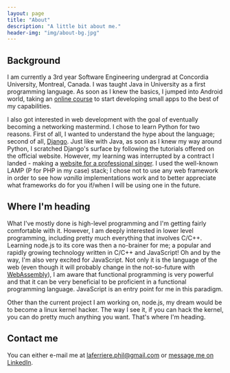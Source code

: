 ```yaml
---
layout: page
title: "About"
description: "A little bit about me."
header-img: "img/about-bg.jpg"
---
```


## Background
I am currently a 3rd year Software Engineering undergrad at Concordia University, 
Montreal, Canada. I was taught Java in University as a first programming language. As
soon as I knew the basics, I jumped into Android world, taking an
[online course](https://www.coursera.org/course/androidpart1) to start developing
small apps to the best of my capabilities.

I also got interested in web development with the goal of eventually becoming a
networking mastermind. I chose to learn Python for two reasons. First of all, 
I wanted to understand the hype about the language; second of all, 
[Django](https://www.djangoproject.com/). Just like with Java, as soon as I knew
my way around Python, I scratched Django's surface by following the tutorials offered on the
official website. However, my learning was interrupted by a contract I landed - making a 
[website for a professional singer](http://www.frederickuku.com). I used the well-known
LAMP (P for PHP in my case) stack; I chose not to use any web framework in order to see
how *vanilla* implementations work and to better appreciate what frameworks 
do for you if/when I will be using one in the future. 

## Where I'm heading
What I've mostly done is high-level programming and I'm getting fairly comfortable with it.
However, I am deeply interested in lower level programming, including pretty much
everything that involves C/C++. Learning node.js to its core was then a no-brainer
for me; a popular and rapidly growing technology written in C/C++ and JavaScript! Oh and
by the way, I'm also very excited for JavaScript. Not only it is the language
of the web (even though it will probably change in the not-so-future with 
[WebAssembly](http://arstechnica.com/information-technology/2015/06/the-web-is-getting-its-bytecode-webassembly/)),
I am aware that functional programming is very powerful and that it can be very
beneficial to be proficient in a functional programming language. JavaScript
is an entry point for me in this paradigm.

Other than the current project I am working on, node.js, my dream would be to become
a linux kernel hacker. The way I see it, if you can hack the kernel, you can do pretty
much anything you want. That's where I'm heading.

## Contact me
You can either e-mail me at laferriere.phil@gmail.com or 
[message me on LinkedIn](http://www.linkedin.com/in/philippe-laferrière-b92b5684).